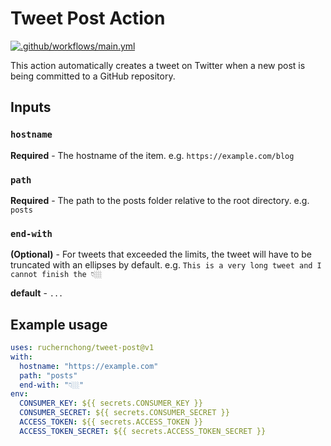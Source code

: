 # Tweet Post Action

[![.github/workflows/main.yml](https://github.com/ruchernchong/tweet-post-action/actions/workflows/main.yml/badge.svg)](https://github.com/ruchernchong/tweet-post-action/actions/workflows/main.yml)

This action automatically creates a tweet on Twitter when a new post is being committed to a GitHub repository.

## Inputs

### `hostname`

**Required** - The hostname of the item. e.g. `https://example.com/blog`

### `path`

**Required** - The path to the posts folder relative to the root directory. e.g. `posts`

### `end-with`

**(Optional)** - For tweets that exceeded the limits, the tweet will have to be truncated with an ellipses by default. e.g. `This is a very long tweet and I cannot finish the 👇🏼`

**default** - `...`

## Example usage

```yaml
uses: ruchernchong/tweet-post@v1
with:
  hostname: "https://example.com"
  path: "posts"
  end-with: "👇🏼"
env:
  CONSUMER_KEY: ${{ secrets.CONSUMER_KEY }}
  CONSUMER_SECRET: ${{ secrets.CONSUMER_SECRET }}
  ACCESS_TOKEN: ${{ secrets.ACCESS_TOKEN }}
  ACCESS_TOKEN_SECRET: ${{ secrets.ACCESS_TOKEN_SECRET }}
```

